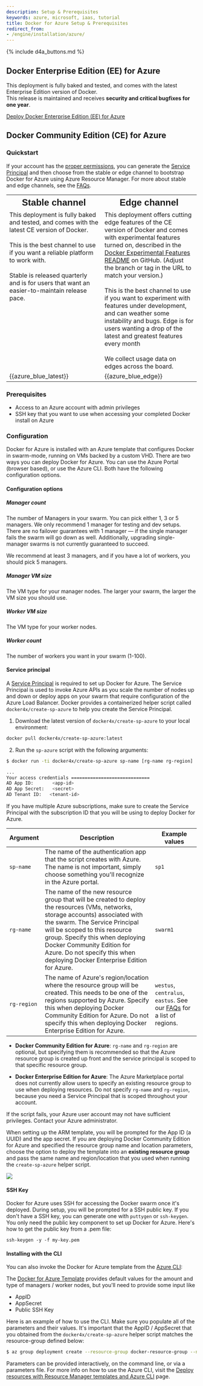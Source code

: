 ```yaml
---
description: Setup & Prerequisites
keywords: azure, microsoft, iaas, tutorial
title: Docker for Azure Setup & Prerequisites
redirect_from:
- /engine/installation/azure/
---
```


{% include d4a_buttons.md %}

## Docker Enterprise Edition (EE) for Azure
This deployment is fully baked and tested, and comes with the latest Enterprise Edition version of Docker. <br/>This release is maintained and receives <strong>security and critical bugfixes for one year</strong>.

<a class="button outline-btn" href="https://store.docker.com/editions/enterprise/docker-ee-azure?tab=description" target="_blank">Deploy Docker Enterprise Edition (EE) for Azure</a>


## Docker Community Edition (CE) for Azure

### Quickstart

If your account has the [proper permissions](#prerequisites), you can generate the [Service Principal](#service-principal) and
then choose from the stable or edge channel to bootstrap Docker for Azure using Azure Resource Manager.
For more about stable and edge channels, see the [FAQs](/docker-for-azure/faqs.md#stable-and-edge-channels).
<table style="width:100%">
  <tr>
    <th style="font-size: x-large; font-family: arial">Stable channel</th>
    <th style="font-size: x-large; font-family: arial">Edge channel</th>
  </tr>
  <tr valign="top">
    <td width="50%">This deployment is fully baked and tested, and comes with the latest CE version of Docker. <br><br>This is the best channel to use if you want a reliable platform to work with. <br><br>Stable is released quarterly and is for users that want an easier-to-maintain release pace.</td>
    <td width="50%">This deployment offers cutting edge features of the CE version of Docker and comes with experimental features turned on, described in the <a href="https://github.com/docker/docker-ce/blob/master/components/cli/experimental/README.md">Docker Experimental Features README</a> on GitHub. (Adjust the branch or tag in the URL to match your version.)<br><br>This is the best channel to use if you want to experiment with features under development, and can weather some instability and bugs. Edge is for users wanting a drop of the latest and greatest features every month <br><br>We collect usage data on edges across the board.</td>
  </tr>
  <tr valign="top">
  <td width="50%">
  {{azure_blue_latest}}
  </td>
  <td width="50%">
  {{azure_blue_edge}}
  </td>
  </tr>
</table>

### Prerequisites

- Access to an Azure account with admin privileges
- SSH key that you want to use when accessing your completed Docker install on Azure


### Configuration

Docker for Azure is installed with an Azure template that configures Docker in swarm-mode, running on VMs backed by a custom VHD. There are two ways you can deploy Docker for Azure. You can use the Azure Portal (browser based), or use the Azure CLI. Both have the following configuration options.

#### Configuration options

##### Manager count
The number of Managers in your swarm. You can pick either 1, 3 or 5 managers. We only recommend 1 manager for testing and dev setups. There are no failover guarantees with 1 manager — if the single manager fails the swarm will go down as well. Additionally, upgrading single-manager swarms is not currently guaranteed to succeed.

We recommend at least 3 managers, and if you have a lot of workers, you should pick 5 managers.

##### Manager VM size
The VM type for your manager nodes. The larger your swarm, the larger the VM size you should use.

##### Worker VM size
The VM type for your worker nodes.

##### Worker count
The number of workers you want in your swarm (1-100).

#### Service principal

A [Service Principal](https://azure.microsoft.com/en-us/documentation/articles/active-directory-application-objects/)
is required to set up Docker for Azure. The Service Principal is used to invoke Azure APIs as you scale the number of nodes up
and down or deploy apps on your swarm that require configuration of the Azure Load Balancer. Docker provides a
containerized helper script called `docker4x/create-sp-azure` to help you create the Service Principal.

1.  Download the latest version of `docker4x/create-sp-azure` to your local environment:

   ```bash
   docker pull docker4x/create-sp-azure:latest
   ```

2.  Run the `sp-azure` script with the following arguments:

   ```bash
   $ docker run -ti docker4x/create-sp-azure sp-name [rg-name rg-region]

   ...
   Your access credentials =============================
   AD App ID:       <app-id>
   AD App Secret:   <secret>
   AD Tenant ID:   <tenant-id>
   ```

   If you have multiple Azure subscriptions, make sure to create the
   Service Principal with the subscription ID that you will be using
   to deploy Docker for Azure.

   | Argument | Description | Example values |
   |----------|-------------|---------|
   | `sp-name` | The name of the authentication app that the script creates with Azure. The name is not important, simply choose something you'll recognize in the Azure portal. | `sp1` |
   | `rg-name` | The name of the new resource group that will be created to deploy the resources (VMs, networks, storage accounts) associated with the swarm. The Service Principal will be scoped to this resource group. Specify this when deploying Docker Community Edition for Azure. Do not specify this when deploying Docker Enterprise Edition for Azure. | `swarm1` |
   | `rg-region` | The name of Azure's region/location where the resource group will be created. This needs to be one of the regions supported by Azure. Specify this when deploying Docker Community Edition for Azure. Do not specify this when deploying Docker Enterprise Edition for Azure. | `westus`, `centralus`, `eastus`. See our [FAQs](/docker-for-azure/faqs.md#what-are-the-different-azure-regions) for a list of regions. |

- **Docker Community Edition for Azure**: `rg-name` and `rg-region` are optional, but specifying them is recommended
  so that the Azure resource group is created up front and the service principal is scoped to that specific resource
  group.

- **Docker Enterprise Edition for Azure**: The Azure Marketplace portal does not currently allow users to specify an
  existing resource group to use when deploying resources. Do not specify `rg-name` and `rg-region`, because you need
  a Service Principal that is scoped throughout your account.


If the script fails, your Azure user account may not have sufficient privileges. Contact your Azure administrator.

When setting up the ARM template, you will be prompted for the App ID (a UUID) and the app secret. If you are
deploying Docker Community Edition for Azure and specified the resource group name and location parameters,
choose the option to deploy the template into an **existing resource group** and pass the same name and
region/location that you used when running the `create-sp-azure` helper script.

<img src="img/service-principal.png" />

#### SSH Key

Docker for Azure uses SSH for accessing the Docker swarm once it's deployed. During setup, you will be prompted for a SSH public key. If you don't have a SSH key, you can generate one with `puttygen` or `ssh-keygen`. You only need the public key component to set up Docker for Azure. Here's how to get the public key from a .pem file:

    ssh-keygen -y -f my-key.pem


#### Installing with the CLI

You can also invoke the Docker for Azure template from the [Azure CLI](https://docs.microsoft.com/cs-cz/cli/azure/install-azure-cli):

The [Docker for Azure Template](https://download.docker.com/azure/stable/Docker.tmpl) provides default values for the amount and type of managers / worker nodes, but you'll need to provide some input like

- AppID
- AppSecret
- Public SSH Key

Here is an example of how to use the CLI. Make sure you populate all of the parameters and their values. It's important that the AppID / AppSecret that you obtained from the `docker4x/create-sp-azure` helper script matches the resource-group defined below:

```bash
$ az group deployment create --resource-group docker-resource-group --name docker.template --template-uri https://download.docker.com/azure/stable/Docker.tmpl
```

Parameters can be provided interactively, on the command line, or via a parameters file. For more info on how to use the Azure CLI, visit the [Deploy resources with Resource Manager templates and Azure CLI](https://docs.microsoft.com/en-us/azure/azure-resource-manager/resource-group-template-deploy-cli) page.




